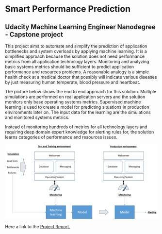 # Smart Performance Prediction
## Udacity Machine Learning Engineer Nanodegree - Capstone project

This project aims to automate and simplify the prediction of application bottlenecks and system overloads by applying machine learning. It is a simplified approach because the solution does not need performance metrics from all application technology layers. Monitoring and analyzing basic systems metrics should be sufficient to predict application performance and resources problems.
A reasonable analogy is a simple health check at a medical doctor that possibly will indicate various diseases by just measuring human temperate, blood pressure and heartbeat.

The picture below shows the end to end approach for this solution. Multiple simulations are performed on real application servers and the solution monitors only base operating systems metrics. Supervised machine learning is used to create a model for predicting situations in production environments later on. The input data for the learning are the simulations and monitored systems metrics.

Instead of monitoring hundreds of metrics for all technology layers and requiring deep domain expert knowledge for alerting rules for, the solution learns categories of performance and resources issues.

![alt text](https://github.com/stefan-bergstein/ml-capstone/blob/master/Picture2.png "end to end approach")


Here a link to the [Project Report.](../master/MLNDCapstoneProjectReport-StefanBergstein.pdf)

